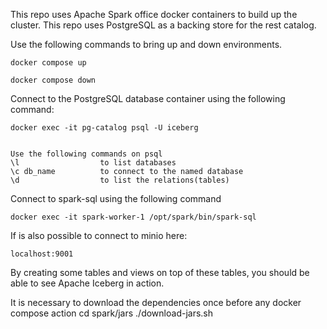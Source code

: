 This repo uses Apache Spark office docker containers to build up the cluster.
This repo uses PostgreSQL as a backing store for the rest catalog.

Use the following commands to bring up and down environments.

    docker compose up
    
    docker compose down

Connect to the PostgreSQL database container using the following command:

    docker exec -it pg-catalog psql -U iceberg


    Use the following commands on psql
    \l                  to list databases
    \c db_name          to connect to the named database
    \d                  to list the relations(tables)

Connect to spark-sql using the following command
    
    docker exec -it spark-worker-1 /opt/spark/bin/spark-sql

If is also possible to connect to minio here:

    localhost:9001

By creating some tables and views on top of these tables, you should be able to see Apache Iceberg in action.


It is necessary to download the dependencies once before any docker compose action
    cd spark/jars
    ./download-jars.sh
